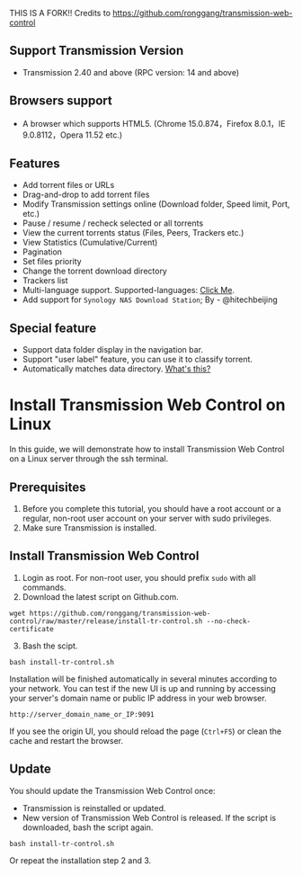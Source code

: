 THIS IS A FORK!!
Credits to https://github.com/ronggang/transmission-web-control

## Support Transmission Version
* Transmission 2.40 and above (RPC version: 14 and above)

## Browsers support
* A browser which supports HTML5. (Chrome 15.0.874，Firefox 8.0.1，IE 9.0.8112，Opera 11.52 etc.)

## Features
* Add torrent files or URLs
* Drag-and-drop to add torrent files
* Modify Transmission settings online (Download folder, Speed limit, Port, etc.)
* Pause / resume / recheck selected or all torrents
* View the current torrents status (Files, Peers, Trackers etc.)
* View Statistics (Cumulative/Current)
* Pagination
* Set files priority
* Change the torrent download directory
* Trackers list
* Multi-language support. Supported-languages: [Click Me](Supported-languages#currently-supported-languages).
* Add support for `Synology NAS Download Station`; By - @hitechbeijing

## Special feature
* Support data folder display in the navigation bar.
* Support "user label" feature, you can use it to classify torrent.
* Automatically matches data directory. [What's this?](https://github.com/C0nvert/transmission-web-control/issues/220#issuecomment-382931740)


# Install Transmission Web Control on Linux 
In this guide, we will demonstrate how to install Transmission Web Control on a Linux server through the ssh terminal.
## Prerequisites
1.	Before you complete this tutorial, you should have a root account or a regular, non-root user account on your server with sudo privileges.
2.	Make sure Transmission is installed.
## Install Transmission Web Control
1.	Login as root. For non-root user, you should prefix `sudo` with all commands.
2.	Download the latest script on Github.com.

```
wget https://github.com/ronggang/transmission-web-control/raw/master/release/install-tr-control.sh --no-check-certificate
```

3.	Bash the scipt. 
```
bash install-tr-control.sh
```

Installation will be finished automatically in several minutes according to your network.
You can test if the new UI is up and running by accessing your server's domain name or public IP address in your web browser.

	http://server_domain_name_or_IP:9091

If you see the origin UI, you should reload the page (`Ctrl+F5`) or clean the cache and restart the browser.


## Update
You should update the Transmission Web Control once:
* Transmission is reinstalled or updated.
* New version of Transmission Web Control is released.
If the script is downloaded, bash the script again.
```
bash install-tr-control.sh
```

Or repeat the installation step 2 and 3.


